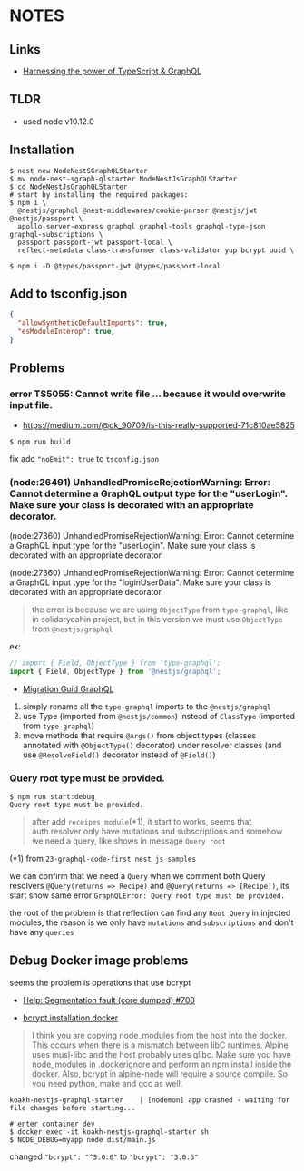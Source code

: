# NOTES

## Links

- [Harnessing the power of TypeScript & GraphQL](https://docs.nestjs.com/graphql/quick-start)

## TLDR

- used node v10.12.0

## Installation


```shell
$ nest new NodeNestSGraphQLStarter
$ mv node-nest-sgraph-qlstarter NodeNestJsGraphQLStarter
$ cd NodeNestJsGraphQLStarter
# start by installing the required packages:
$ npm i \
  @nestjs/graphql @nest-middlewares/cookie-parser @nestjs/jwt @nestjs/passport \
  apollo-server-express graphql graphql-tools graphql-type-json graphql-subscriptions \
  passport passport-jwt passport-local \
  reflect-metadata class-transformer class-validator yup bcrypt uuid \

$ npm i -D @types/passport-jwt @types/passport-local
```

## Add to tsconfig.json

```json
{
  "allowSyntheticDefaultImports": true,
  "esModuleInterop": true,    
}
```

## Problems

### error TS5055: Cannot write file ... because it would overwrite input file.

- https://medium.com/@dk_90709/is-this-really-supported-71c810ae5825

```shell
$ npm run build
```

fix add `"noEmit": true` to `tsconfig.json`

### (node:26491) UnhandledPromiseRejectionWarning: Error: Cannot determine a GraphQL output type for the "userLogin". Make sure your class is decorated with an appropriate decorator.

(node:27360) UnhandledPromiseRejectionWarning: Error: Cannot determine a GraphQL input type for the "userLogin". Make sure your class is decorated with an appropriate decorator.

(node:27360) UnhandledPromiseRejectionWarning: Error: Cannot determine a GraphQL input type for the "loginUserData". Make sure your class is decorated with an appropriate decorator.

> the error is because we are using `ObjectType` from `type-graphql`, like in solidarycahin project, but in this version we must use `ObjectType` from `@nestjs/graphql`

ex: 

```typescript
// import { Field, ObjectType } from 'type-graphql';
import { Field, ObjectType } from '@nestjs/graphql';
```

- [Migration Guid GraphQL](https://docs.nestjs.com/migration-guide#graphql)

1. simply rename all the `type-graphql` imports to the `@nestjs/graphql` 
2. use Type (imported from `@nestjs/common`) instead of `ClassType` (imported from `type-graphql`)
3. move methods that require `@Args()` from object types (classes annotated with `@ObjectType()` decorator) under resolver classes (and use `@ResolveField()` decorator instead of `@Field()`)

### Query root type must be provided.

```shell
$ npm run start:debug
Query root type must be provided.
```

> after add `receipes module`(*1), it start to works, seems that auth.resolver only have mutations and subscriptions and somehow we need a query, like shows in message `Query root`

(*1) from `23-graphql-code-first nest js samples`

we can confirm that we need a `Query` when we comment both Query resolvers `@Query(returns => Recipe)` and `@Query(returns => [Recipe])`, its start show same error `GraphQLError: Query root type must be provided.`

the root of the problem is that reflection can find any `Root Query` in injected modules, the reason is we only have `mutations` and `subscriptions` and don't have any `queries`

## Debug Docker image problems

seems the problem is operations that use bcrypt

- [Help: Segmentation fault (core dumped) #708](https://github.com/kelektiv/node.bcrypt.js/issues/708)

- [bcrypt installation docker](https://github.com/kelektiv/node.bcrypt.js/wiki/Installation-Instructions#docker)

> I think you are copying node_modules from the host into the docker. This occurs when there is a mismatch between libC runtimes. Alpine uses musl-libc and the host probably uses glibc.
Make sure you have node_modules in .dockerignore and perform an npm install inside the docker. Also, bcrypt in alpine-node will require a source compile. So you need python, make and gcc as well.

```shell
koakh-nestjs-graphql-starter    | [nodemon] app crashed - waiting for file changes before starting...
```

```shell
# enter container dev
$ docker exec -it koakh-nestjs-graphql-starter sh
$ NODE_DEBUG=myapp node dist/main.js
```

changed `"bcrypt": "^5.0.0"` to `"bcrypt": "3.0.3"`
